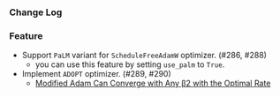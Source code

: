 ### Change Log

### Feature

* Support `PaLM` variant for `ScheduleFreeAdamW` optimizer. (#286, #288)
    * you can use this feature by setting `use_palm` to `True`.
* Implement `ADOPT` optimizer. (#289, #290)
    * [Modified Adam Can Converge with Any β2 with the Optimal Rate](https://arxiv.org/abs/2411.02853)
